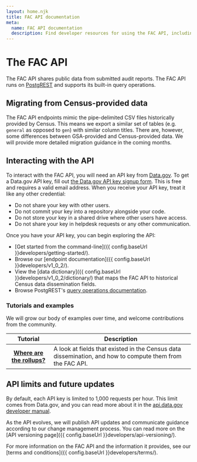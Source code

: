 ```yaml
---
layout: home.njk
title: FAC API documentation
meta:
  name: FAC API documentation
  description: Find developer resources for using the FAC API, including how to obtain a key and terms and conditions.
---
```


# The FAC API

The FAC API shares public data from submitted audit reports. The FAC API runs on <a href="https://postgrest.org" target="_blank">PostgREST</a> and supports its built-in query operations.

## Migrating from Census-provided data

The FAC API endpoints mimic the pipe-delimited CSV files historically provided by Census. This means we export a similar set of tables (e.g. `general` as opposed to `gen`) with similar column titles. There are, however, some differences between GSA-provided and Census-provided data. We will provide more detailed migration guidance in the coming months.

## Interacting with the API

To interact with the FAC API, you will need an API key from <a href="https://data.gov/" target="_blank">Data.gov</a>. To get a Data.gov API key, fill out <a href="https://api.data.gov/signup/" target="_blank">the Data.gov API key signup form</a>. This is free and requires a valid email address. When you receive your API key, treat it like any other credential:
- Do not share your key with other users.
- Do not commit your key into a repository alongside your code.
- Do not store your key in a shared drive where other users have access.
- Do not share your key in helpdesk requests or any other communication.

Once you have your API key, you can begin exploring the API:
* [Get started from the command-line]({{ config.baseUrl }}developers/getting-started/).
* Browse our [endpoint documentation]({{ config.baseUrl }}developers/v1_0_2/).
* View the [data dictionary]({{ config.baseUrl }}developers/v1_0_2/dictionary/) that maps the FAC API to historical Census data dissemination fields.
* Browse PostgREST's <a href="https://postgrest.org/en/stable/references/api/tables_views.html" target="_blank">query operations documentation</a>.

### Tutorials and examples

We will grow our body of examples over time, and welcome contributions from the community.

<table class="usa-table">
  <thead>
    <tr>
      <th scope="col">Tutorial</th>
      <th scope="col">Description</th>
    </tr>
  </thead>
  <tbody>
    <tr>
      <th scope="row"><a href="/tutorials/rollups/">Where are the rollups?</a></th>
      <td>
        A look at fields that existed in the Census data dissemination, and how to compute them from the FAC API.
      </td>
    </tr>
  </tbody>
</table>


## API limits and future updates

By default, each API key is limited to 1,000 requests per hour. This limit comes from Data.gov, and you can read more about it in the <a href="https://api.data.gov/docs/developer-manual/" target="_blank">api.data.gov developer manual</a>.

As the API evolves, we will publish API updates and communicate guidance according to our change management process. You can read more on the [API versioning page]({{ config.baseUrl }}developers/api-versioning/).

For more information on the FAC API and the information it provides, see our [terms and conditions]({{ config.baseUrl }}developers/terms/).

